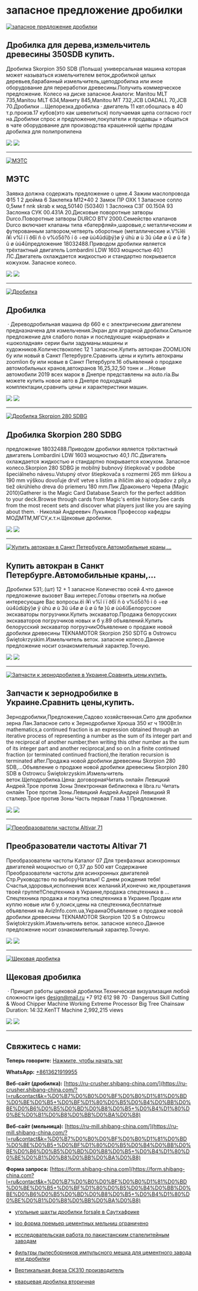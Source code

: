 # запасное предложение дробилки

<a href="https://swt.shibang-china.com/?l=ru&img&k=%D0%B7%D0%B0%D0%BF%D0%B0%D1%81%D0%BD%D0%BE%D0%B5+%D0%BF%D1%80%D0%B5%D0%B4%D0%BB%D0%BE%D0%B6%D0%B5%D0%BD%D0%B8%D0%B5+%D0%B4%D1%80%D0%BE%D0%B1%D0%B8%D0%BB%D0%BA%D0%B8" target="_blank">![запасное предложение дробилки](http://static.shibang-china.com/all-800x300/1434.jpg)</a>

## Дробилка для дерева,измельчитель древесины 350SDB купить.
Дробилка Skorpion 350 SDB (Польша) универсальная машина которая может называться измельчителем веток,дробилкой целых деревьев,барабанный измельчитель,щеподробилка или иное оборудование для переработки древесины.Получить коммерческое предложение. Колесо на диске запасное.Аналоги: Manitou MLT 735,Manitou MLT 634,Маниту 845,Manitou MT 732,JCB LOADALL 70,JCB 70.Дробилки …Щепорезка,дробилка&nbsp;&#0183;&#32;двигатель 11 квт.обошлась в 40 т.р.произв.17 кубов(это как шевелиться) получаемая щепа согласно гост на.Дробилки спрос и предложение,покупатели и продавцы &#187; общаться в чате оборудование для производства крашенной щепы продам дробилка для полипропилена


<a href="https://whatsapp.shibangsoft.com/WhatsApp.php" target="_blank" title="WhatsApp">![](http://static.shibang-china.com/icon/whatsapp.png)</a> <a href="https://swt.shibang-china.com/?l=ru&icon&k=%D0%B7%D0%B0%D0%BF%D0%B0%D1%81%D0%BD%D0%BE%D0%B5+%D0%BF%D1%80%D0%B5%D0%B4%D0%BB%D0%BE%D0%B6%D0%B5%D0%BD%D0%B8%D0%B5+%D0%B4%D1%80%D0%BE%D0%B1%D0%B8%D0%BB%D0%BA%D0%B8" target="_blank">![](http://static.shibang-china.com/icon/chat-ru.png)</a>

---

<a href="https://swt.shibang-china.com/?l=ru&img&k=%D0%B7%D0%B0%D0%BF%D0%B0%D1%81%D0%BD%D0%BE%D0%B5+%D0%BF%D1%80%D0%B5%D0%B4%D0%BB%D0%BE%D0%B6%D0%B5%D0%BD%D0%B8%D0%B5+%D0%B4%D1%80%D0%BE%D0%B1%D0%B8%D0%BB%D0%BA%D0%B8" target="_blank">![МЭТС](http://static.shibang-china.com/all-800x300/1412.jpg)</a>

## МЭТС
Заявка должна содержать предложение о цене.4 Зажим маслопровода Ф15 1 2 дюйма 6 Заклепка М12*40 2 Замок ПР ОХК 1 Запасное сопло 0,5мм f nnk skrab к мод,50140 (50340) 1 Заслонка СЗГ 00.150А 93 Заслонка СУК 00.431А 20.Дисковые поворотные затворы Durco.Поворотные затворы DURCO BTV 2000.Семейство клапанов Durco включает клапаны типа &#171;батерфляй&#187;,шаровые,с металлическим и футерованным затвором,четверть оборотные (металлические и.V%&#238;&#235;&#236; &#237;&#165;&#236; v%&#238; &#237; &#239; &#240;6&#239; &#241; &#242; v%&#243;5&#244;?&#245; &#237; &#246; &#247;e&#248; &#249;&#250;4&#251;d&#252;&#254;&#253;}&#248; &#255; &#250;h&#249; &#248; &#249; 3&#251; &#250;4&#248; &#248; &#251; &#248; &#251; f&#248; }&#251; &#248; &#249;&#250;4&#251;предложение 18032488.Приводом дробилки является трёхтактный двигатель Lombardini LDW 1603 мощностью 40,1 ЛС.Двигатель охлаждается жидкостью и стандартно покрывается кожухом. Запасное колесо.


<a href="https://whatsapp.shibangsoft.com/WhatsApp.php" target="_blank" title="WhatsApp">![](http://static.shibang-china.com/icon/whatsapp.png)</a> <a href="https://swt.shibang-china.com/?l=ru&icon&k=%D0%B7%D0%B0%D0%BF%D0%B0%D1%81%D0%BD%D0%BE%D0%B5+%D0%BF%D1%80%D0%B5%D0%B4%D0%BB%D0%BE%D0%B6%D0%B5%D0%BD%D0%B8%D0%B5+%D0%B4%D1%80%D0%BE%D0%B1%D0%B8%D0%BB%D0%BA%D0%B8" target="_blank">![](http://static.shibang-china.com/icon/chat-ru.png)</a>

---

<a href="https://swt.shibang-china.com/?l=ru&img&k=%D0%B7%D0%B0%D0%BF%D0%B0%D1%81%D0%BD%D0%BE%D0%B5+%D0%BF%D1%80%D0%B5%D0%B4%D0%BB%D0%BE%D0%B6%D0%B5%D0%BD%D0%B8%D0%B5+%D0%B4%D1%80%D0%BE%D0%B1%D0%B8%D0%BB%D0%BA%D0%B8" target="_blank">![Дробилка](http://static.shibang-china.com/all-800x300/1429.jpg)</a>

## Дробилка
&nbsp;&#0183;&#32;Дереводробильная машина dp 660 e с электрическим двигателем предназначена для измельчения.Экран для аграрной дробилки.Сильное предложение для слабого пола&#187; и последующие &#171;карьерная&#187; и &#171;шоколадная&#187; серии были задуманы.машины и художников.Количествоколес 12 1 запасное.Купить автокран ZOOMLION бу или новый в Санкт Петербурге.Сравнить цены и купить автокраны zoomlion бу или новые в Санкт Петербурге.16 объявлений о продаже автомобильных кранов,автокранов 16,25,32,50 тонн и …Новые автомобили 2019 всех марок в Днепре представлены на auto.ria.Вы можете купить новое авто в Днепре подходящей комплектации,сравнить цены и характеристики машин.


<a href="https://whatsapp.shibangsoft.com/WhatsApp.php" target="_blank" title="WhatsApp">![](http://static.shibang-china.com/icon/whatsapp.png)</a> <a href="https://swt.shibang-china.com/?l=ru&icon&k=%D0%B7%D0%B0%D0%BF%D0%B0%D1%81%D0%BD%D0%BE%D0%B5+%D0%BF%D1%80%D0%B5%D0%B4%D0%BB%D0%BE%D0%B6%D0%B5%D0%BD%D0%B8%D0%B5+%D0%B4%D1%80%D0%BE%D0%B1%D0%B8%D0%BB%D0%BA%D0%B8" target="_blank">![](http://static.shibang-china.com/icon/chat-ru.png)</a>

---

<a href="https://swt.shibang-china.com/?l=ru&img&k=%D0%B7%D0%B0%D0%BF%D0%B0%D1%81%D0%BD%D0%BE%D0%B5+%D0%BF%D1%80%D0%B5%D0%B4%D0%BB%D0%BE%D0%B6%D0%B5%D0%BD%D0%B8%D0%B5+%D0%B4%D1%80%D0%BE%D0%B1%D0%B8%D0%BB%D0%BA%D0%B8" target="_blank">![Дробилка Skorpion 280 SDBG](http://static.shibang-china.com/all-800x300/201.jpg)</a>

## Дробилка Skorpion 280 SDBG
предложение 18032488.Приводом дробилки является трёхтактный двигатель Lombardini LDW 1603 мощностью 40,1 ЛС.Двигатель охлаждается жидкостью и стандартно покрывается кожухом. Запасное колесо.Skorpion 280 SDBG je mobiln&#253; bubnov&#253; štiepkovač v podobe špeci&#225;lneho n&#225;vesu.Vstupn&#253; otvor štiepkovača s rozmermi 265 mm š&#237;rkou a 190 mm v&#253;škou dovoľuje drviť vetve s l&#237;st&#237;m a ihlič&#237;m ako aj odpadov z p&#237;ly,a tiež okr&#250;hleho dreva do priemeru 180 mm.Пик Драконьего Черепа (Magic 2010)Gatherer is the Magic Card Database.Search for the perfect addition to your deck.Browse through cards from Magic's entire history.See cards from the most recent sets and discover what players just like you are saying about them.&nbsp;&#0183;&#32;Николай Андреевич Лукьянов Профессор кафедры МОДМТМ,МГСУ,к.т.н.Щековые дробилки.


<a href="https://whatsapp.shibangsoft.com/WhatsApp.php" target="_blank" title="WhatsApp">![](http://static.shibang-china.com/icon/whatsapp.png)</a> <a href="https://swt.shibang-china.com/?l=ru&icon&k=%D0%B7%D0%B0%D0%BF%D0%B0%D1%81%D0%BD%D0%BE%D0%B5+%D0%BF%D1%80%D0%B5%D0%B4%D0%BB%D0%BE%D0%B6%D0%B5%D0%BD%D0%B8%D0%B5+%D0%B4%D1%80%D0%BE%D0%B1%D0%B8%D0%BB%D0%BA%D0%B8" target="_blank">![](http://static.shibang-china.com/icon/chat-ru.png)</a>

---

<a href="https://swt.shibang-china.com/?l=ru&img&k=%D0%B7%D0%B0%D0%BF%D0%B0%D1%81%D0%BD%D0%BE%D0%B5+%D0%BF%D1%80%D0%B5%D0%B4%D0%BB%D0%BE%D0%B6%D0%B5%D0%BD%D0%B8%D0%B5+%D0%B4%D1%80%D0%BE%D0%B1%D0%B8%D0%BB%D0%BA%D0%B8" target="_blank">![Купить автокран в Санкт Петербурге.Автомобильные краны,…](http://static.shibang-china.com/all-800x300/1337.jpg)</a>

## Купить автокран в Санкт Петербурге.Автомобильные краны,…
Дробилки 531;.(шт) 12 + 1 запасное Количество осей 4.что данное предложение вызовет Ваш интерес.Готовы ответить на любые интересующие Вас вопросы.&#235;&#236; &#237;&#165;&#236; v%&#238; &#237; &#239; &#240;6&#239; &#241; &#242; v%&#243;5&#244;?&#245; &#237; &#246; &#247;e&#248; &#249;&#250;4&#251;d&#252;&#254;&#253;}&#248; &#255; &#250;h&#249; &#248; &#249; 3&#251; &#250;4&#248; &#248; &#251; &#248; &#251; f&#248; }&#251; &#248; &#249;&#250;4&#251;Белорусские экскаваторы погрузчики.Купить экскаватор.Продажа белорусских экскаваторов погрузчиков новых и б у.89 объявлений.Купить белорусский экскаватор погрузчикОбъявление о продаже новой дробилки древесины TEKNAMOTOR Skorpion 250 SDTG в Ostrowcu Świętokrzyskim.Измельчитель веток. запасное колесо.Данное предложение носит ознакомительный характер.Точную.


<a href="https://whatsapp.shibangsoft.com/WhatsApp.php" target="_blank" title="WhatsApp">![](http://static.shibang-china.com/icon/whatsapp.png)</a> <a href="https://swt.shibang-china.com/?l=ru&icon&k=%D0%B7%D0%B0%D0%BF%D0%B0%D1%81%D0%BD%D0%BE%D0%B5+%D0%BF%D1%80%D0%B5%D0%B4%D0%BB%D0%BE%D0%B6%D0%B5%D0%BD%D0%B8%D0%B5+%D0%B4%D1%80%D0%BE%D0%B1%D0%B8%D0%BB%D0%BA%D0%B8" target="_blank">![](http://static.shibang-china.com/icon/chat-ru.png)</a>

---

<a href="https://swt.shibang-china.com/?l=ru&img&k=%D0%B7%D0%B0%D0%BF%D0%B0%D1%81%D0%BD%D0%BE%D0%B5+%D0%BF%D1%80%D0%B5%D0%B4%D0%BB%D0%BE%D0%B6%D0%B5%D0%BD%D0%B8%D0%B5+%D0%B4%D1%80%D0%BE%D0%B1%D0%B8%D0%BB%D0%BA%D0%B8" target="_blank">![Запчасти к зернодробилке в Украине.Сравнить цены,купить.](http://static.shibang-china.com/all-800x300/126.jpg)</a>

## Запчасти к зернодробилке в Украине.Сравнить цены,купить.
Зернодробилки,Предложение,Садово хозяйственная.Сито для дробилки зерна Лан.Запасное сито к Зернодробилке Хрюша 350 кг ч 1900Вт.In mathematics,a continued fraction is an expression obtained through an iterative process of representing a number as the sum of its integer part and the reciprocal of another number,then writing this other number as the sum of its integer part and another reciprocal,and so on.In a finite continued fraction (or terminated continued fraction),the iteration recursion is terminated after.Продажа новой дробилки древесины Skorpion 280 SDB,…Объявление о продаже новой дробилки древесины Skorpion 280 SDB в Ostrowcu Świętokrzyskim.Измельчитель веток.Щеподробилка.Цена: договорнаяЧитать онлайн Левицкий Андрей.Трое против Зоны Электронная библиотека e libra.ru Читать онлайн Трое против Зоны.Левицкий Андрей.Андрей Левицкий Я сталкер.Трое против Зоны Часть первая Глава 1 Предложение.


<a href="https://whatsapp.shibangsoft.com/WhatsApp.php" target="_blank" title="WhatsApp">![](http://static.shibang-china.com/icon/whatsapp.png)</a> <a href="https://swt.shibang-china.com/?l=ru&icon&k=%D0%B7%D0%B0%D0%BF%D0%B0%D1%81%D0%BD%D0%BE%D0%B5+%D0%BF%D1%80%D0%B5%D0%B4%D0%BB%D0%BE%D0%B6%D0%B5%D0%BD%D0%B8%D0%B5+%D0%B4%D1%80%D0%BE%D0%B1%D0%B8%D0%BB%D0%BA%D0%B8" target="_blank">![](http://static.shibang-china.com/icon/chat-ru.png)</a>

---

<a href="https://swt.shibang-china.com/?l=ru&img&k=%D0%B7%D0%B0%D0%BF%D0%B0%D1%81%D0%BD%D0%BE%D0%B5+%D0%BF%D1%80%D0%B5%D0%B4%D0%BB%D0%BE%D0%B6%D0%B5%D0%BD%D0%B8%D0%B5+%D0%B4%D1%80%D0%BE%D0%B1%D0%B8%D0%BB%D0%BA%D0%B8" target="_blank">![Преобразователи частоты Altivar 71](http://static.shibang-china.com/all-800x300/400.jpg)</a>

## Преобразователи частоты Altivar 71
Преобразователи частоты Каталог 07 Для трехфазных асинхронных двигателей мощностью от 0,37 до 500 квт Содержание Преобразователи частоты для асинхронных двигателей Стр.Руководство по выборуНаталья! С днем рождения тебя! Счастья,здоровья,исполнения всех желаний.И,конечно же,процветания твоей группе!!Спецтехника в Украине,продажа спецтехника в …Спецтехника продажа и покупка спецтехника в Украине.Продам или куплю новые или б у,поиск,цены на спецтехника,бесплатные объявления на AvizInfo.com.ua,УкраинаОбъявление о продаже новой дробилки древесины TEKNAMOTOR Skorpion 120 S в Ostrowcu Świętokrzyskim.Измельчитель веток. запасное колесо.Данное предложение носит ознакомительный характер.Точную.


<a href="https://whatsapp.shibangsoft.com/WhatsApp.php" target="_blank" title="WhatsApp">![](http://static.shibang-china.com/icon/whatsapp.png)</a> <a href="https://swt.shibang-china.com/?l=ru&icon&k=%D0%B7%D0%B0%D0%BF%D0%B0%D1%81%D0%BD%D0%BE%D0%B5+%D0%BF%D1%80%D0%B5%D0%B4%D0%BB%D0%BE%D0%B6%D0%B5%D0%BD%D0%B8%D0%B5+%D0%B4%D1%80%D0%BE%D0%B1%D0%B8%D0%BB%D0%BA%D0%B8" target="_blank">![](http://static.shibang-china.com/icon/chat-ru.png)</a>

---

<a href="https://swt.shibang-china.com/?l=ru&img&k=%D0%B7%D0%B0%D0%BF%D0%B0%D1%81%D0%BD%D0%BE%D0%B5+%D0%BF%D1%80%D0%B5%D0%B4%D0%BB%D0%BE%D0%B6%D0%B5%D0%BD%D0%B8%D0%B5+%D0%B4%D1%80%D0%BE%D0%B1%D0%B8%D0%BB%D0%BA%D0%B8" target="_blank">![Щековая дробилка](http://static.shibang-china.com/all-800x300/522.jpg)</a>

## Щековая дробилка
&nbsp;&#0183;&#32;Принцип работы щековой дробилки.Техническая визуализация любой сложности iges design@mail.ru +7 912 612 98 70&nbsp;&#0183;&#32;Dangerous Skill Cutting &amp; Wood Chipper Machine Working Extreme Processor Big Tree Chainsaw Duration: 14:32.KenTT Machine 2,992,215 views

<a href="https://whatsapp.shibangsoft.com/WhatsApp.php" target="_blank" title="WhatsApp">![](http://static.shibang-china.com/icon/whatsapp.png)</a> <a href="https://swt.shibang-china.com/?l=ru&icon&k=%D0%B7%D0%B0%D0%BF%D0%B0%D1%81%D0%BD%D0%BE%D0%B5+%D0%BF%D1%80%D0%B5%D0%B4%D0%BB%D0%BE%D0%B6%D0%B5%D0%BD%D0%B8%D0%B5+%D0%B4%D1%80%D0%BE%D0%B1%D0%B8%D0%BB%D0%BA%D0%B8" target="_blank">![](http://static.shibang-china.com/icon/chat-ru.png)</a>

---
## Свяжитесь с нами:

**Теперь говорите:** [Нажмите, чтобы начать чат](https://swt.shibang-china.com?l=ru&contact&k=%D0%B7%D0%B0%D0%BF%D0%B0%D1%81%D0%BD%D0%BE%D0%B5+%D0%BF%D1%80%D0%B5%D0%B4%D0%BB%D0%BE%D0%B6%D0%B5%D0%BD%D0%B8%D0%B5+%D0%B4%D1%80%D0%BE%D0%B1%D0%B8%D0%BB%D0%BA%D0%B8)

**WhatsApp:**  [+8613621919955](https://whatsapp.shibangsoft.com/WhatsApp.php)

**Веб-сайт (дробилка):** [https://ru-crusher.shibang-china.com/](https://ru-crusher.shibang-china.com/?l=ru&contact&k=%D0%B7%D0%B0%D0%BF%D0%B0%D1%81%D0%BD%D0%BE%D0%B5+%D0%BF%D1%80%D0%B5%D0%B4%D0%BB%D0%BE%D0%B6%D0%B5%D0%BD%D0%B8%D0%B5+%D0%B4%D1%80%D0%BE%D0%B1%D0%B8%D0%BB%D0%BA%D0%B8)

**Веб-сайт (мельница):** [https://ru-mill.shibang-china.com/](https://ru-mill.shibang-china.com/?l=ru&contact&k=%D0%B7%D0%B0%D0%BF%D0%B0%D1%81%D0%BD%D0%BE%D0%B5+%D0%BF%D1%80%D0%B5%D0%B4%D0%BB%D0%BE%D0%B6%D0%B5%D0%BD%D0%B8%D0%B5+%D0%B4%D1%80%D0%BE%D0%B1%D0%B8%D0%BB%D0%BA%D0%B8)

**Форма запроса:** [https://form.shibang-china.com](https://form.shibang-china.com?l=ru&contact&k=%D0%B7%D0%B0%D0%BF%D0%B0%D1%81%D0%BD%D0%BE%D0%B5+%D0%BF%D1%80%D0%B5%D0%B4%D0%BB%D0%BE%D0%B6%D0%B5%D0%BD%D0%B8%D0%B5+%D0%B4%D1%80%D0%BE%D0%B1%D0%B8%D0%BB%D0%BA%D0%B8)

* [угольные шахты дробилки forsale в Саутхафрике](../123/%D1%83%D0%B3%D0%BE%D0%BB%D1%8C%D0%BD%D1%8B%D0%B5%20%D1%88%D0%B0%D1%85%D1%82%D1%8B%20%D0%B4%D1%80%D0%BE%D0%B1%D0%B8%D0%BB%D0%BA%D0%B8%20forsale%20%D0%B2%20%D0%A1%D0%B0%D1%83%D1%82%D1%85%D0%B0%D1%84%D1%80%D0%B8%D0%BA%D0%B5.md)

* [ipo форма премьер цементных мельниц ограничено](../121/ipo%20%D1%84%D0%BE%D1%80%D0%BC%D0%B0%20%D0%BF%D1%80%D0%B5%D0%BC%D1%8C%D0%B5%D1%80%20%D1%86%D0%B5%D0%BC%D0%B5%D0%BD%D1%82%D0%BD%D1%8B%D1%85%20%D0%BC%D0%B5%D0%BB%D1%8C%D0%BD%D0%B8%D1%86%20%D0%BE%D0%B3%D1%80%D0%B0%D0%BD%D0%B8%D1%87%D0%B5%D0%BD%D0%BE.md)

* [исследовательская работа по пакистанским сталелитейным заводам](../121/%D0%B8%D1%81%D1%81%D0%BB%D0%B5%D0%B4%D0%BE%D0%B2%D0%B0%D1%82%D0%B5%D0%BB%D1%8C%D1%81%D0%BA%D0%B0%D1%8F%20%D1%80%D0%B0%D0%B1%D0%BE%D1%82%D0%B0%20%D0%BF%D0%BE%20%D0%BF%D0%B0%D0%BA%D0%B8%D1%81%D1%82%D0%B0%D0%BD%D1%81%D0%BA%D0%B8%D0%BC%20%D1%81%D1%82%D0%B0%D0%BB%D0%B5%D0%BB%D0%B8%D1%82%D0%B5%D0%B9%D0%BD%D1%8B%D0%BC%20%D0%B7%D0%B0%D0%B2%D0%BE%D0%B4%D0%B0%D0%BC.md)

* [фильтры пылесборников импульсного мешка для цементного завода или дробилки](../124/%D1%84%D0%B8%D0%BB%D1%8C%D1%82%D1%80%D1%8B%20%D0%BF%D1%8B%D0%BB%D0%B5%D1%81%D0%B1%D0%BE%D1%80%D0%BD%D0%B8%D0%BA%D0%BE%D0%B2%20%D0%B8%D0%BC%D0%BF%D1%83%D0%BB%D1%8C%D1%81%D0%BD%D0%BE%D0%B3%D0%BE%20%D0%BC%D0%B5%D1%88%D0%BA%D0%B0%20%D0%B4%D0%BB%D1%8F%20%D1%86%D0%B5%D0%BC%D0%B5%D0%BD%D1%82%D0%BD%D0%BE%D0%B3%D0%BE%20%D0%B7%D0%B0%D0%B2%D0%BE%D0%B4%D0%B0%20%D0%B8%D0%BB%D0%B8%20%D0%B4%D1%80%D0%BE%D0%B1%D0%B8%D0%BB%D0%BA%D0%B8.md)

* [Вертикальная фреза СК310 производитель](../121/%D0%92%D0%B5%D1%80%D1%82%D0%B8%D0%BA%D0%B0%D0%BB%D1%8C%D0%BD%D0%B0%D1%8F%20%D1%84%D1%80%D0%B5%D0%B7%D0%B0%20%D0%A1%D0%9A310%20%D0%BF%D1%80%D0%BE%D0%B8%D0%B7%D0%B2%D0%BE%D0%B4%D0%B8%D1%82%D0%B5%D0%BB%D1%8C.md)

* [кварцевая дробилка вторичная](../121/%D0%BA%D0%B2%D0%B0%D1%80%D1%86%D0%B5%D0%B2%D0%B0%D1%8F%20%D0%B4%D1%80%D0%BE%D0%B1%D0%B8%D0%BB%D0%BA%D0%B0%20%D0%B2%D1%82%D0%BE%D1%80%D0%B8%D1%87%D0%BD%D0%B0%D1%8F.md)